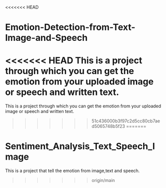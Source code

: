 <<<<<<< HEAD
# Emotion-Detection-from-Text-Image-and-Speech
<<<<<<< HEAD
This is a project through which you can get the emotion from your uploaded image or speech and written text. 
=======
This is a project through which you can get the emotion from your uploaded image or speech and written text.
>>>>>>> 51c436000b3f97c2d5cc80cb7aed5065748b5f23
=======
# Sentiment_Analysis_Text_Speech_Image
This is a project that tell the emotion from image,text and speech.
>>>>>>> origin/main
